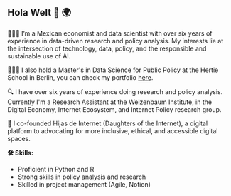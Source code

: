 ## Hola Welt 👋 🌍

👩🏽‍💻 I’m a Mexican economist and data scientist with over six years of experience in data-driven research and policy analysis. My interests lie at the intersection of technology, data, policy, and the responsible and sustainable use of AI.

👩🏽‍🎓 I also hold a Master's in Data Science for Public Policy at the Hertie School in Berlin, you can check my portfolio [here](https://monlo.github.io/mlp-portfolio/).  

🔍 I have over six years of experience doing research and policy analysis. Currently I'm a Research Assistant at the Weizenbaum Institute, in the Digital Economy, Internet Ecosystem, and Internet Policy research group. 

🌱 I co-founded Hijas de Internet (Daughters of the Internet), a digital platform to advocating for more inclusive, ethical, and accessible digital spaces. 

**🛠️ Skills:**
- Proficient in Python and R 
- Strong skills in policy analysis and research 
- Skilled in project management (Agile, Notion) 
